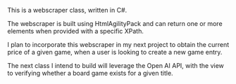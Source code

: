This is a webscraper class, written in C#.

The webscraper is built using HtmlAgilityPack and can return one or more elements when provided with a specific XPath.

I plan to incorporate this webscraper in my next project to obtain the current price of a given game, when a user is looking to create a new game entry.

The next class I intend to build will leverage the Open AI API, with the view to verifying whether a board game exists for a given title.

